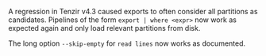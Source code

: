A regression in Tenzir v4.3 caused exports to often consider all partitions as
candidates. Pipelines of the form `export | where <expr>` now work as expected
again and only load relevant partitions from disk.

The long option `--skip-empty` for `read lines` now works as documented.
